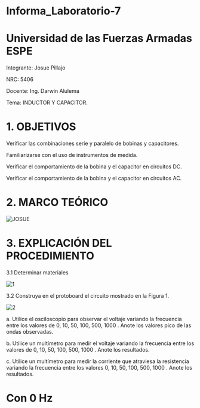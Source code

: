 # Informa_Laboratorio-7

# Universidad de las Fuerzas Armadas ESPE    
Integrante: Josue Pillajo

NRC: 5406

Docente: Ing. Darwin Alulema

Tema:  INDUCTOR Y CAPACITOR.

# 1. OBJETIVOS

Verificar las combinaciones serie y paralelo de bobinas y capacitores.

Familiarizarse con el uso de instrumentos de medida.

Verificar el comportamiento de la bobina y el capacitor en circuitos DC.

Verificar el comportamiento de la bobina y el capacitor en circuitos AC.

# 2. MARCO TEÓRICO

![JOSUE ](https://user-images.githubusercontent.com/84783236/131407787-b037c97e-a923-47b1-b10f-17472306f106.png)

# 3.  EXPLICACIÓN DEL PROCEDIMIENTO

3.1  Determinar materiales

![1](https://user-images.githubusercontent.com/84783236/131408810-d732cb75-240b-4bee-b772-76a56fa20e92.png)

3.2  Construya en el protoboard el circuito mostrado en la Figura 1.

![2](https://user-images.githubusercontent.com/84783236/131410296-b12a7422-2b54-49b5-864e-a254b7b122ab.png)

a. Utilice el osciloscopio para observar el voltaje  variando la frecuencia entre los valores de  0, 10, 50, 100, 500, 1000 . Anote los valores pico de las ondas observadas.

b. Utilice un multímetro para medir el voltaje  variando la frecuencia entre los valores de 0, 10, 50, 100, 500, 1000 . Anote los resultados.

c. Utilice un multímetro para medir la corriente que atraviesa la resistencia variando la  frecuencia entre los valores 0, 10, 50, 100, 500, 1000 . Anote los resultados.

#  Con 0 Hz



